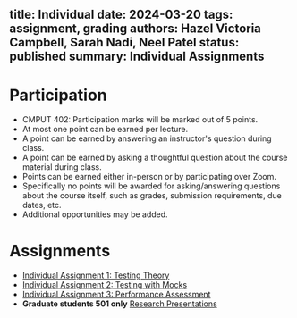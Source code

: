 title: Individual
date: 2024-03-20
tags: assignment, grading
authors: Hazel Victoria Campbell, Sarah Nadi, Neel Patel
status: published
summary: Individual Assignments
----

# Participation

* CMPUT 402: Participation marks will be marked out of 5 points.
* At most one point can be earned per lecture.
* A point can be earned by answering an instructor's question during class.
* A point can be earned by asking a thoughtful question about the course material during class.
* Points can be earned either in-person or by participating over Zoom.
* Specifically no points will be awarded for asking/answering questions about the course itself, such as grades, submission requirements, due dates, etc.
* Additional opportunities may be added.

# Assignments

* [Individual Assignment 1: Testing Theory]({filename}/individual/testing-theory.md)
* [Individual Assignment 2: Testing with Mocks]({filename}/individual/testing-mocks.md)
* [Individual Assignment 3: Performance Assessment]({filename}/individual/performance-assessment.md)
* **Graduate students 501 only** [Research Presentations]({filename}/individual/research-presentation.md)
